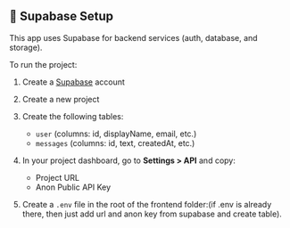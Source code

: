 ## 🔐 Supabase Setup

This app uses Supabase for backend services (auth, database, and storage).

To run the project:

1. Create a [Supabase](https://supabase.com) account
2. Create a new project
3. Create the following tables:
   - `user` (columns: id, displayName, email, etc.)
   - `messages` (columns: id, text, createdAt, etc.)
4. In your project dashboard, go to **Settings > API** and copy:
   - Project URL
   - Anon Public API Key

5. Create a `.env` file in the root of the frontend folder:(if .env is already there, then just add url and anon key from supabase and create table).
